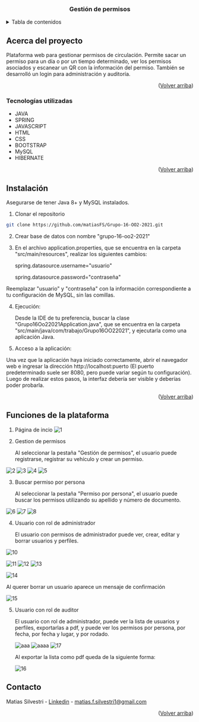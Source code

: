 <a id="readme-top"></a>
<br />
<div align="center">
<h3 align="center">Gestión de permisos</h3>

</div>



<!-- TABLA DE CONTENIDOS -->
<details>
  <summary>Tabla de contenidos</summary>
  <ol>
    <li>
      <a href="#acerca-del-proyecto">Acerca del proyecto</a>
      <ul>
        <li><a href="#built-with">Tecnologías utilizadas</a></li>
      </ul>
    </li>
    <li><a href="#instalacion">Instalación</a></li>
    <li><a href="#funciones">Funciones de la plataforma</a></li>
    
   </ol>
</details>



<!-- ABOUT THE PROJECT -->
## Acerca del proyecto

Plataforma web para gestionar permisos de circulación. Permite sacar un permiso para un día o por un tiempo determinado, ver los permisos asociados y escanear un QR con la información del permiso. También se desarrolló un login para administración y auditoría.
<p align="right">(<a href="#readme-top">Volver arriba</a>)</p>



### Tecnologías utilizadas

* JAVA
* SPRING
* JAVASCRIPT
* HTML
* CSS
* BOOTSTRAP
* MySQL
* HIBERNATE
  

<p align="right">(<a href="#readme-top">Volver arriba</a>)</p>



<!-- INSTALACION -->
## Instalación

Asegurarse de tener Java 8+ y MySQL instalados.

1. Clonar el repositorio
  ```sh
  git clone https://github.com/matiasFS/Grupo-16-OO2-2021.git
  ```

2. Crear base de datos con nombre "grupo-16-oo2-2021"
   
3. En el archivo application.properties, que se encuentra en la carpeta "src/main/resources", realizar los siguientes cambios:

   spring.datasource.username="usuario"
 
    spring.datasource.password="contraseña"

  Reemplazar "usuario" y "contraseña" con la información correspondiente a tu configuración de MySQL, sin las comillas.

4. Ejecución:

   Desde la IDE de tu preferencia, buscar la clase "Grupo16Oo22021Application.java", que se encuentra en la carpeta "src/main/java/com/trabajo/Grupo16OO22021", y ejecutarla como una aplicación Java.

5. Acceso a la aplicación:

  Una vez que la aplicación haya iniciado correctamente, abrir el navegador web e ingresar la dirección http://localhost:puerto (El puerto predeterminado suele ser 8080, pero puede variar según tu configuración).
  Luego de realizar estos pasos, la interfaz debería ser visible y deberías poder probarla.
  
<p align="right">(<a href="#readme-top">Volver arriba</a>)</p>


<!-- FUNCIONES -->
## Funciones de la plataforma

  1. Página de incio
     ![1](https://github.com/user-attachments/assets/1a3d8a7d-87bb-4161-8538-67317fbe3b51)

  2. Gestion de permisos

      Al seleccionar la pestaña "Gestión de permisos", el usuario puede registrarse, registrar su vehículo y crear un permiso.

  ![2](https://github.com/user-attachments/assets/5f4f2965-9c77-4cea-af28-8d36a98dc00d)
  ![3](https://github.com/user-attachments/assets/2627591b-deb3-4c4c-bfcd-4095a492134b)
  ![4](https://github.com/user-attachments/assets/86410eee-d961-4064-a522-50c426cfc06b)
  ![5](https://github.com/user-attachments/assets/701f104f-9229-482a-a9a1-2b6983e86594)

  3. Buscar permiso por persona

     Al seleccionar la pestaña "Permiso por persona", el usuario puede buscar los permisos utilizando su apellido y número de documento.

![6](https://github.com/user-attachments/assets/91e391f5-c1a1-4e6f-ad7a-4bb5dbca5211)
![7](https://github.com/user-attachments/assets/e5bf8e75-2bd4-43a1-a3dd-3c8d703a7589)
![8](https://github.com/user-attachments/assets/46616bbc-ca16-44dd-a052-71be1a9fd90a)

  4. Usuario con rol de administrador

      El usuario con permisos de administrador puede ver, crear, editar y borrar usuarios y perfiles.

  ![10](https://github.com/user-attachments/assets/333fa9c5-5043-4c71-8abf-ae280a2a7f61)

   ![11](https://github.com/user-attachments/assets/1f4e26dd-0c20-48cc-b769-36016557d847)
  ![12](https://github.com/user-attachments/assets/7825272c-2953-4195-b52b-d8aa1eb30f95)
  ![13](https://github.com/user-attachments/assets/5e6e3995-375a-44d2-aef8-8ff236f798cb)

  ![14](https://github.com/user-attachments/assets/852d94a9-b3f7-4286-94df-09540e315203)

  Al querer borrar un usuario aparece un mensaje de confirmación
 
  ![15](https://github.com/user-attachments/assets/d0790057-09e4-4048-a540-3ceae2432b7a)


  5. Usuario con rol de auditor

     El usuario con rol de administrador, puede ver la lista de usuarios y perfiles, exportarlas a pdf, y puede ver los permisos por persona, por fecha, por fecha y lugar, y por rodado.

      ![aaa](https://github.com/user-attachments/assets/ffdad8c2-4485-4c24-a2de-34e3c470d2b6)
      ![aaaa](https://github.com/user-attachments/assets/57f96e9f-07bb-43f3-b206-fe1a232b8579)
      ![17](https://github.com/user-attachments/assets/ea008aeb-053e-4f19-a6fa-3f4b8e57a46a)

      Al exportar la lista como pdf queda de la siguiente forma:
     
        ![16](https://github.com/user-attachments/assets/d5191509-cd6d-43bc-ad77-61e73e46002f)


  
<!-- CONTACT -->
## Contacto

Matias Silvestri - [Linkedin](https://www.linkedin.com/in/matias-franco-silvestri-1a037721b/) - matias.f.silvestri1@gmail.com

<p align="right">(<a href="#readme-top">Volver arriba</a>)</p>
